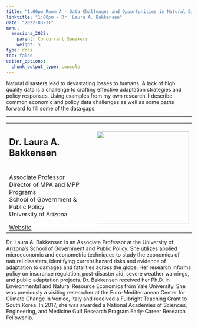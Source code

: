 ```yaml
---
title: "1:00pm Room A - Data Challenges and Opportunities in Natural Disaster Economics and Policy"
linktitle: "1:00pm - Dr. Laura A. Bakkensen"
date: "2022-03-31"
menu:
  sessions_2022:
    parent: Concurrent Speakers
    weight: 5
type: docs
toc: false
editor_options:
  chunk_output_type: console
---
```


<p>Natural disasters lead to devastating losses to humans. A lack of high quality data is a challenge to crafting effective adaptation strategies and policy responses. Using examples from my own research, I describe common economic and policy data challenges as well as some paths forward to fill some of the data gaps.</p>

<hr style="width: 100%; text-align: center; margin-left: 0;" />


<TABLE class="bio-table">
<TR>
<TD width=70%><h2>Dr. Laura A. Bakkensen</h2></TD>

<TD>
<TD ROWSPAN="4"><img style="float: right;" src="/img/laura-bakkensen.jpg" width="250" /></TD>
</TR>
<TR>
<TD ROWSPAN="3">
  <p>Associate Professor<br>
  Director of MPA and MPP Programs<br>
  School of Government & Public Policy<br>
  University of Arizona</p>
  <i class="fa fa-link"></i> <a href="http://www.laurabakkensen.com/" target="_blank" rel="noopener">Website</a><br>
</TD>
<TD>
</TD>
</TR>
<TR>
<TD>
</TD>
</TR>
</TABLE>
<p>Dr. Laura A. Bakkensen is an Associate Professor at the University of Arizona’s School of Government and Public Policy. She utilizes applied microeconomic and econometric techniques to study the economics of natural disasters, identifying current hazard risks and evidence of adaptation to damages and fatalities across the globe. Her research informs policy on insurance regulation, post-disaster aid, severe weather warnings, and public adaptation projects. Dr. Bakkensen received her Ph.D. in Environmental and Natural Resource Economics from Yale University. She was previously a visiting researcher at the Euro-Mediterranean Center for Climate Change in Venice, Italy and received a Fulbright Teaching Grant to South Korea. In 2017, she was awarded a National Academies of Sciences, Engineering, and Medicine Gulf Research Program Early-Career Research Fellowship. </p>